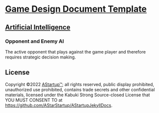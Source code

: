 # [Game Design Document Template](../)

## [Artificial Intelligence](./)

### Opponent and Enemy AI

The active opponent that plays against the game player and therefore requires strategic decision making.

## License

Copyright ©2022 [AStartup™](https://astartup.net); all rights reserved, public display prohibited, unauthorized use prohibited, contains trade secrets and other confidential materials, licensed under the Kabuki Strong Source-closed License that YOU MUST CONSENT TO at <https://github.com/AStarStartup/AStartupJekyllDocs>.
